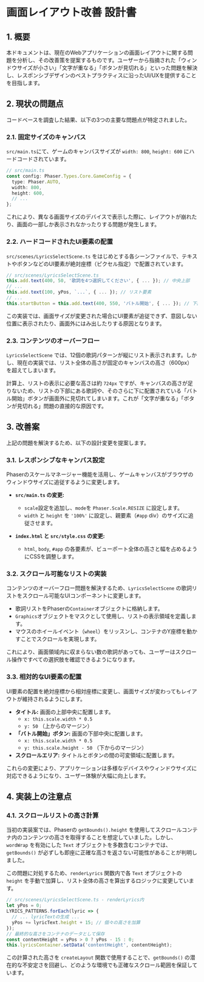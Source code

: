 # 画面レイアウト改善 設計書

## 1. 概要

本ドキュメントは、現在のWebアプリケーションの画面レイアウトに関する問題を分析し、その改善策を提案するものです。ユーザーから指摘された「ウィンドウサイズが小さい」「文字が重なる」「ボタンが見切れる」といった問題を解決し、レスポンシブデザインのベストプラクティスに沿ったUI/UXを提供することを目指します。

## 2. 現状の問題点

コードベースを調査した結果、以下の3つの主要な問題点が特定されました。

### 2.1. 固定サイズのキャンバス

`src/main.ts`にて、ゲームのキャンバスサイズが `width: 800`, `height: 600` にハードコードされています。

```typescript
// src/main.ts
const config: Phaser.Types.Core.GameConfig = {
  type: Phaser.AUTO,
  width: 800,
  height: 600,
  // ...
};
```

これにより、異なる画面サイズのデバイスで表示した際に、レイアウトが崩れたり、画面の一部しか表示されなかったりする問題が発生します。

### 2.2. ハードコードされたUI要素の配置

`src/scenes/LyricsSelectScene.ts` をはじめとする各シーンファイルで、テキストやボタンなどのUI要素が絶対座標（ピクセル指定）で配置されています。

```typescript
// src/scenes/LyricsSelectScene.ts
this.add.text(400, 50, '歌詞を4つ選択してください', { ... }); // 中央上部
// ...
this.add.text(100, yPos, `...`, { ... }); // リスト要素
// ...
this.startButton = this.add.text(400, 550, 'バトル開始', { ... }); // 下部
```

この実装では、画面サイズが変更された場合にUI要素が追従できず、意図しない位置に表示されたり、画面外にはみ出したりする原因となります。

### 2.3. コンテンツのオーバーフロー

`LyricsSelectScene` では、12個の歌詞パターンが縦にリスト表示されます。しかし、現在の実装では、リスト全体の高さが固定のキャンバスの高さ（600px）を超えてしまいます。

計算上、リストの表示に必要な高さは約 `724px` ですが、キャンバスの高さが足りないため、リストの下部にある歌詞や、そのさらに下に配置されている「バトル開始」ボタンが画面外に見切れてしまいます。これが「文字が重なる」「ボタンが見切れる」問題の直接的な原因です。

## 3. 改善案

上記の問題を解決するため、以下の設計変更を提案します。

### 3.1. レスポンシブなキャンバス設定

Phaserのスケールマネージャー機能を活用し、ゲームキャンバスがブラウザのウィンドウサイズに追従するように変更します。

- **`src/main.ts` の変更:**
  - `scale`設定を追加し、`mode`を `Phaser.Scale.RESIZE` に設定します。
  - `width` と `height` を `'100%'` に設定し、親要素（`#app` div）のサイズに追従させます。

- **`index.html` と `src/style.css` の変更:**
  - `html`, `body`, `#app` の各要素が、ビューポート全体の高さと幅を占めるようにCSSを調整します。

### 3.2. スクロール可能なリストの実装

コンテンツのオーバーフロー問題を解決するため、`LyricsSelectScene` の歌詞リストをスクロール可能なUIコンポーネントに変更します。

- 歌詞リストをPhaserの`Container`オブジェクトに格納します。
- `Graphics`オブジェクトをマスクとして使用し、リストの表示領域を定義します。
- マウスのホイールイベント（`wheel`）をリッスンし、コンテナのY座標を動かすことでスクロールを実現します。

これにより、画面領域内に収まらない数の歌詞があっても、ユーザーはスクロール操作ですべての選択肢を確認できるようになります。

### 3.3. 相対的なUI要素の配置

UI要素の配置を絶対座標から相対座標に変更し、画面サイズが変わってもレイアウトが維持されるようにします。

- **タイトル:** 画面の上部中央に配置します。
  - `x: this.scale.width * 0.5`
  - `y: 50` （上からのマージン）
- **「バトル開始」ボタン:** 画面の下部中央に配置します。
  - `x: this.scale.width * 0.5`
  - `y: this.scale.height - 50` （下からのマージン）
- **スクロールエリア:** タイトルとボタンの間の可変領域に配置します。

これらの変更により、アプリケーションは多様なデバイスやウィンドウサイズに対応できるようになり、ユーザー体験が大幅に向上します。

## 4. 実装上の注意点

### 4.1. スクロールリストの高さ計算

当初の実装案では、Phaserの `getBounds().height` を使用してスクロールコンテナ内のコンテンツの高さを取得することを想定していました。しかし、`wordWrap` を有効にした `Text` オブジェクトを多数含むコンテナでは、`getBounds()` が必ずしも即座に正確な高さを返さない可能性があることが判明しました。

この問題に対処するため、`renderLyrics` 関数内で各 `Text` オブジェクトの `height` を手動で加算し、リスト全体の高さを算出するロジックに変更しています。

```typescript
// src/scenes/LyricsSelectScene.ts - renderLyrics内
let yPos = 0;
LYRICS_PATTERNS.forEach(lyric => {
  // ... lyricTextの生成 ...
  yPos += lyricText.height + 15; // 個々の高さを加算
});
// 最終的な高さをコンテナのデータとして保存
const contentHeight = yPos > 0 ? yPos - 15 : 0;
this.lyricsContainer.setData('contentHeight', contentHeight);
```

この計算された高さを `createLayout` 関数で使用することで、`getBounds()` の潜在的な不安定さを回避し、どのような環境でも正確なスクロール範囲を保証しています。
